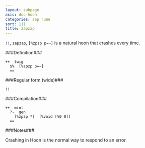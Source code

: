 ```yaml
---
layout: subpage
axis: doc-hoon
categories: zap rune
sort: 111
title: zapzap
---
```




`!!`, `zapzap`, `[%zpzp p=~]` is a natural hoon that
crashes every time.

###Definition###

    ++  twig  
      $%  [%zpzp p=~]
      ==

###Regular form (wide)###

    !!

###Compilation###
    
    ++  mint
      ?-  gen
        [%zpzp *]  [%void [%0 0]]
      ==

###Notes###

Crashing in Hoon is the normal way to respond to an error.
